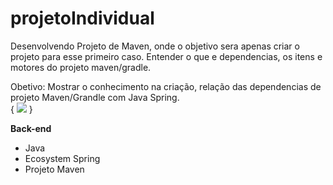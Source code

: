 # projetoIndividual
Desenvolvendo Projeto de Maven, onde o objetivo sera apenas criar o projeto para esse primeiro caso. 
Entender o que e dependencias, os itens e motores do projeto maven/gradle.

Obetivo: Mostrar o conhecimento na criação, relação das dependencias de projeto Maven/Grandle com Java Spring.
<br/>
{
<img src='TesteDaConexãoDaAPIZerada.png'>
}

<strong>Back-end</strong>
<ul>
    <li>Java</li>
    <li>Ecosystem Spring</li>
    <li>Projeto Maven</li>
</ul> 